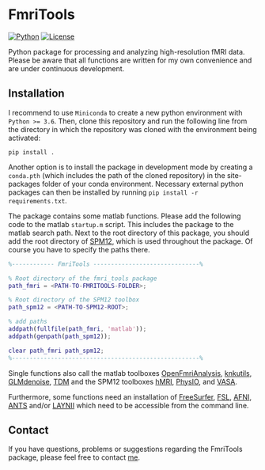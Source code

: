FmriTools
===

[![Python](https://img.shields.io/badge/Python-3.6%2B-blue)](https://github.com/haenelt/FmriTools)
[![License](https://img.shields.io/github/license/haenelt/FmriTools)](https://www.gnu.org/licenses/gpl-3.0)

Python package for processing and analyzing high-resolution fMRI data. Please be aware that all functions are written for my own convenience and are under continuous development.

## Installation
I recommend to use `Miniconda` to create a new python environment with `Python >= 3.6`. Then, clone this repository and run the following line from the directory in which the repository was cloned with the environment being activated:

```
pip install .
```

Another option is to install the package in development mode by creating a `conda.pth` (which includes the path of the cloned repository) in the site-packages folder of your conda environment. Necessary external python packages can then be installed by running `pip install -r requirements.txt`.

The package contains some matlab functions. Please add the following code to the matlab `startup.m` script. This includes the package to the matlab search path. Next to the root directory of this package, you should add the root directory of [SPM12](https://www.fil.ion.ucl.ac.uk/spm/software/spm12/), which is used throughout the package. Of course you have to specify the paths there.

```matlab
%------------ FmriTools ------------------------------%

% Root directory of the fmri_tools package
path_fmri = <PATH-TO-FMRITOOLS-FOLDER>;

% Root directory of the SPM12 toolbox
path_spm12 = <PATH-TO-SPM12-ROOT>;

% add paths
addpath(fullfile(path_fmri, 'matlab'));
addpath(genpath(path_spm12));

clear path_fmri path_spm12;
%-----------------------------------------------------%
```

Single functions also call the matlab toolboxes [OpenFmriAnalysis](https://github.com/TimVanMourik/OpenFmriAnalysis), [knkutils](https://github.com/cvnlab/knkutils), [GLMdenoise](https://github.com/cvnlab/GLMdenoise), [TDM](https://github.com/cvnlab/TDM) and the SPM12 toolboxes [hMRI](https://hmri-group.github.io/hMRI-toolbox/), [PhysIO](https://www.tnu.ethz.ch/en/software/tapas/documentations/physio-toolbox), and [VASA](https://pubmed.ncbi.nlm.nih.gov/26416648/).

Furthermore, some functions need an installation of [FreeSurfer](https://surfer.nmr.mgh.harvard.edu/), [FSL](https://fsl.fmrib.ox.ac.uk/fsl/fslwiki/), [AFNI](https://afni.nimh.nih.gov/), [ANTS](https://www.nitrc.org/projects/ants) and/or [LAYNII](https://github.com/layerfMRI/LAYNII) which need to be accessible from the command line.

## Contact
If you have questions, problems or suggestions regarding the FmriTools package, please feel free to contact [me](mailto:daniel.haenelt@gmail.com).
